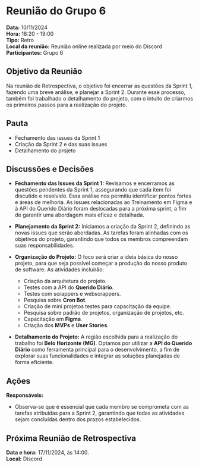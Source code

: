 # Reunião do Grupo 6

**Data:** 10/11/2024  
**Hora:** 18:20 - 19:00  
**Tipo:** Retro  
**Local da reunião:** Reunião online realizada por meio do Discord  
**Participantes:** Grupo 6

## Objetivo da Reunião
Na reunião de Retrospectiva, o objetivo foi encerrar as questões da Sprint 1, fazendo uma breve análise, e planejar a Sprint 2. Durante esse processo, também foi trabalhado o detalhamento do projeto, com o intuito de criarmos os primeiros passos para a realização do projeto.

## Pauta
- Fechamento das issues da Sprint 1
- Criação da Sprint 2 e das suas issues
- Detalhamento do projeto

## Discussões e Decisões
- **Fechamento das Issues da Sprint 1:** Revisamos e encerramos as questões pendentes da Sprint 1, assegurando que cada item foi discutido e resolvido. Essa análise nos permitiu identificar pontos fortes e áreas de melhoria. As issues relacionadas ao Treinamento em Figma e à API do Querido Diário foram deslocadas para a próxima sprint, a fim de garantir uma abordagem mais eficaz e detalhada.
  

- **Planejamento da Sprint 2:** Iniciamos a criação da Sprint 2, definindo as novas issues que serão abordadas. As tarefas foram alinhadas com os objetivos do projeto, garantindo que todos os membros compreendam suas responsabilidades.

- **Organização do Projeto:** O foco será criar a ideia básica do nosso projeto, para que seja possível começar a produção do nosso produto de software. As atividades incluirão:
    - Criação da arquitetura do projeto.
    - Testes com a API do **Querido Diário**.
    - Testes com scrappers e webscrappers.
    - Pesquisa sobre **Cron Bot**.
    - Criação de mini projetos testes para capacitação da equipe.
    - Pesquisa sobre padrão de projetos, organização de projetos, etc.
    - Capacitação em **Figma**.
    - Criação dos **MVPs** e **User Stories**.
  
- **Detalhamento do Projeto:** A região escolhida para a realização do trabalho foi **Belo Horizonte (MG)**. Optamos por utilizar a **API do Querido Diário** como ferramenta principal para o desenvolvimento, a fim de explorar suas funcionalidades e integrar as soluções planejadas de forma eficiente.

## Ações
**Responsáveis:** 
- Observa-se que é essencial que cada membro se comprometa com as tarefas atribuídas para a Sprint 2, garantindo que todas as atividades sejam concluídas dentro dos prazos estabelecidos.

## Próxima Reunião de Retrospectiva
**Data e hora:** 17/11/2024, às 14:00.  
**Local:** Discord
